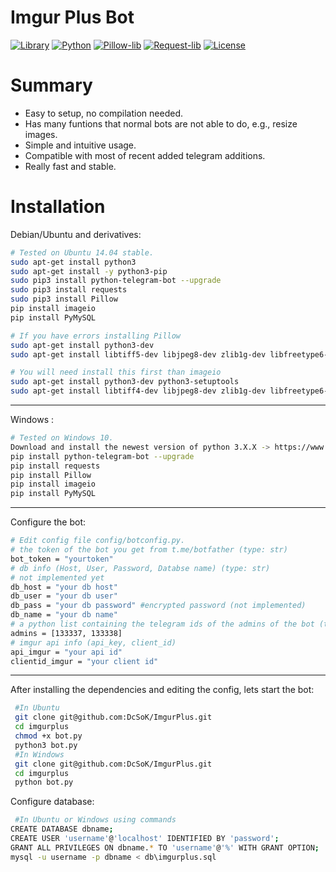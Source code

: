 # **Imgur Plus Bot** #

[![Library](https://img.shields.io/badge/Python_Telegram_Bot-latest-af1a97.svg)](https://github.com/python-telegram-bot/python-telegram-bot)
[![Python](https://img.shields.io/badge/Python-3+-blue.svg)](https://www.python.org)
[![Pillow-lib](https://img.shields.io/badge/Pillow-GitHub-green.svg)](https://github.com/python-pillow/Pillow)
[![Request-lib](https://img.shields.io/badge/Requests-GitHub-green.svg)](https://github.com/requests/requests)
[![License](https://img.shields.io/badge/License-GNU%20GPL--3-yellow.svg)](https://github.com/DcSoK/ImgurPlus/blob/master/LICENSE)

# Summary

- Easy to setup, no compilation needed.
- Has many funtions that normal bots are not able to do, e.g., resize images.
- Simple and intuitive usage.
- Compatible with most of recent added telegram additions.
- Really fast and stable.


# Installation

Debian/Ubuntu and derivatives:
```bash
# Tested on Ubuntu 14.04 stable.
sudo apt-get install python3
sudo apt-get install -y python3-pip
sudo pip3 install python-telegram-bot --upgrade
sudo pip3 install requests
sudo pip3 install Pillow
pip install imageio
pip install PyMySQL

# If you have errors installing Pillow 
sudo apt-get install python3-dev
sudo apt-get install libtiff5-dev libjpeg8-dev zlib1g-dev libfreetype6-dev liblcms2-dev libwebp-dev tcl8.6-dev tk8.6-dev python-tk

# You will need install this first than imageio
sudo apt-get install python3-dev python3-setuptools
sudo apt-get install libtiff4-dev libjpeg8-dev zlib1g-dev libfreetype6-dev liblcms2-dev libwebp-dev tcl8.5-dev tk8.5-dev

```
---------------------------------

Windows :
```bash
# Tested on Windows 10.
Download and install the newest version of python 3.X.X -> https://www.python.org/downloads/
pip install python-telegram-bot --upgrade
pip install requests
pip install Pillow
pip install imageio
pip install PyMySQL
```
---------------------------------

Configure the bot:
```bash
# Edit config file config/botconfig.py.
# the token of the bot you get from t.me/botfather (type: str)
bot_token = "yourtoken"
# db info (Host, User, Password, Databse name) (type: str)
# not implemented yet
db_host = "your db host"
db_user = "your db user"
db_pass = "your db password" #encrypted password (not implemented)
db_name = "your db name"
# a python list containing the telegram ids of the admins of the bot (type: ids are long?)
admins = [133337, 133338]
# imgur api info (api_key, client_id)
api_imgur = "your api id"
clientid_imgur = "your client id"
```
---------------------------------

After installing the dependencies and editing the config, lets start the bot:
```bash
 #In Ubuntu
 git clone git@github.com:DcSoK/ImgurPlus.git
 cd imgurplus
 chmod +x bot.py
 python3 bot.py
 #In Windows
 git clone git@github.com:DcSoK/ImgurPlus.git
 cd imgurplus
 python bot.py
```
Configure database:
```bash
 #In Ubuntu or Windows using commands
CREATE DATABASE dbname;
CREATE USER 'username'@'localhost' IDENTIFIED BY 'password';
GRANT ALL PRIVILEGES ON dbname.* TO 'username'@'%' WITH GRANT OPTION;
mysql -u username -p dbname < db\imgurplus.sql
```
